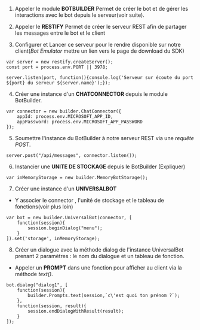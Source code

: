 1) Appeler le module **BOTBUILDER**
  Permet de créer le bot et de gérer les interactions avec le bot depuis le serveur(voir suite).



2) Appeler le **RESTIFY**
  Permet de créer le serveur REST afin de partager les messages entre le bot et le client

3) Configurer et Lancer ce serveur pour le rendre disponible sur notre client(*Bot Emulator* mettre un lien vers le page de download du SDK)

````
var server = new restify.createServer();
const port = process.env.PORT || 3978;

server.listen(port, function(){console.log('Serveur sur écoute du port ${port} du serveur ${server.name}');});
````
4) Créer une instance d'un **CHATCONNECTOR** depuis le module BotBuilder.
````
var connector = new builder.ChatConnector({
    appId: process.env.MICROSOFT_APP_ID,
    appPassword: process.env.MICROSOFT_APP_PASSWORD
});
````
5) Soumettre l'instance du BotBuilder à notre serveur REST via une *requête POST*.
````
server.post("/api/messages", connector.listen());
````

6) Instancier une **UNITE DE STOCKAGE** depuis le BotBuilder
(Expliquer)
````
var inMemoryStorage = new builder.MemoryBotStorage();
````

7) Créer une instance d'un **UNIVERSALBOT**
  -  Y associer le connector , l'unité de stockage et le tableau de fonctions(voir plus loin)
````
var bot = new builder.UniversalBot(connector, [
    function(session){
        session.beginDialog("menu");
    }
]).set('storage', inMemoryStorage);
````

8) Créer un dialogue avec la méthode dialog de l'instance UniversalBot prenant 2 paramètres : le nom du dialogue et un tableau de fonction.

  - Appeler un **PROMPT** dans une fonction pour afficher au client via la méthode *text()*.

````
bot.dialog("dialog1", [
    function(session){
        builder.Prompts.text(session,`c\'est quoi ton prénom ?`);
    },
    function(session, result){
        session.endDialogWithResult(result);
    }
]);
````
